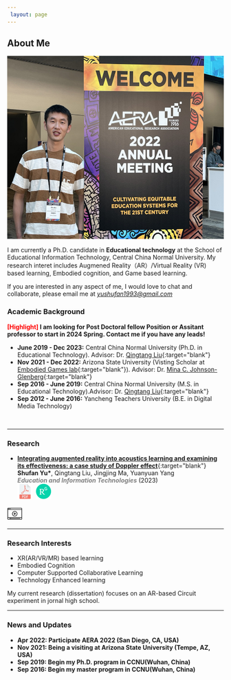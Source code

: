 ```yaml
---
 layout: page
---
```


## About Me

<img src="/images/ShufanAERA.jpg" class="floatpic" width="568" height="426" >



I am currently a Ph.D. candidate in **Educational technology** at the School of Educational Information Technology, Central China Normal University. My research interet includes Augmened Reality（AR）/Virtual Reality (VR) based learning, Embodied cognition, and Game based learning. 


If you are interested in any aspect of me, I would love to chat and collaborate, please email me at  *[yushufan1993@gmail.com](mailto:yushufan1993@gmail.com)*
<br>


### Academic Background

**<font color='red'>[Highlight]</font> I am looking for Post Doctoral fellow Position or Assitant professor to start in 2024 Spring. Contact me if you have any leads!**

- **June 2019 - Dec 2023:** Central China Normal University (Ph.D. in Educational Technology). Advisor: Dr. [Qingtang Liu](http://faculty.ccnu.edu.cn/2006982951){:target="blank"}
- **Nov 2021 - Dec 2022:** Arizona State University (Visting Scholar at [Embodied Games lab](https://www.embodied-games.com/games/natural-selection-catch-a-mimic/){:target="blank"}). Advisor: Dr. [Mina C. Johnson-Glenberg](https://search.asu.edu/profile/1154172){:target="blank"}
- **Sep 2016 - June 2019:** Central China Normal University (M.S. in Educational Technology).Advisor: Dr. [Qingtang Liu](http://faculty.ccnu.edu.cn/2006982951){:target="blank"}
- **Sep 2012 - June 2016:** Yancheng Teachers University (B.E. in Digital Media Technology)


<br>

---
### Research


- [**Integrating augmented reality into acoustics learning and examining its effectiveness: a case study of Doppler effect**](https://www.researchgate.net/publication/372857748_Integrating_augmented_reality_into_acoustics_learning_and_examining_its_effectiveness_a_case_study_of_Doppler_effect?_sg%5B0%5D=AsQXk_A29IDT_3WR2BdTsSBwuxTzt_vL_Sbitn4btFrL_LpFP2VYdF2wAGSDfHPPWGckUfRDEDndFW_-GQlmrozm8swZuPt059iU-ch9.-GL8DBYdqdupaPJIO_lX77ZhQXZWtfYW1LM0XcQSNe8y9KX4BY9R4CkXaeqCd0JI02G4f3dFSfKfxHPnxiSayw&_tp=eyJjb250ZXh0Ijp7ImZpcnN0UGFnZSI6Il9kaXJlY3QiLCJwYWdlIjoicHJvZmlsZSIsInByZXZpb3VzUGFnZSI6InByb2ZpbGUiLCJwb3NpdGlvbiI6InBhZ2VDb250ZW50In19){:target="blank"} <br>**Shufan Yu\***, Qingtang Liu, Jingjing Ma, Yuanyuan Yang  <br>***<font color="grey">Education and Information Technologies</font>*** (2023)<br>
<img src="/images/icons/pdf-file.png" width="35" height="35">&nbsp;
<img src="/images/icons/ResearchGate_icon_SVG.svg.png"  width="35" height="35">&nbsp;
<img src="/images/icons/Video_icon.png" width="35" height="35">


---

### Research Interests

- XR(AR/VR/MR) based learning
- Embodied Cognition
- Computer Supported Collaborative Learning
- Technology Enhanced learning

My current research (dissertation) focuses on an AR-based Circuit experiment in jornal high school. 
<br>

---

### News and Updates

- **Apr 2022: Participate AERA 2022 (San Diego, CA, USA)**
- **Nov 2021: Being a visiting at Arizona State University (Tempe, AZ, USA)**
- **Sep 2019: Begin my Ph.D. program in CCNU(Wuhan, China)**
- **Sep 2016: Begin my master program in CCNU(Wuhan, China)**


<br>
